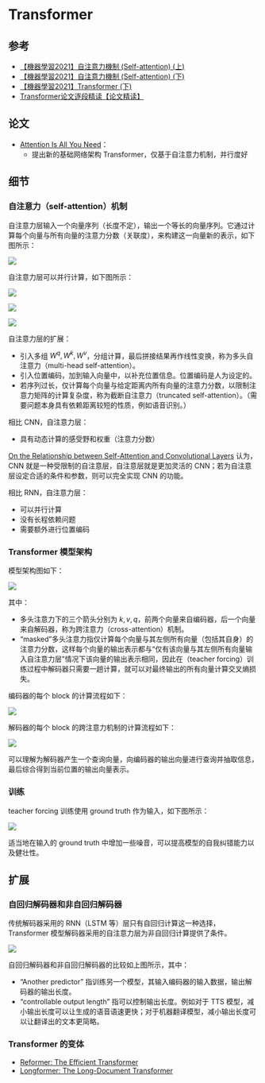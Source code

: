 # Transformer

## 参考

* [【機器學習2021】自注意力機制 (Self-attention) (上)](https://www.youtube.com/watch?v=hYdO9CscNes&list=PLJV_el3uVTsMhtt7_Y6sgTHGHp1Vb2P2J&index=10)
* [【機器學習2021】自注意力機制 (Self-attention) (下)](https://www.youtube.com/watch?v=gmsMY5kc-zw&list=PLJV_el3uVTsMhtt7_Y6sgTHGHp1Vb2P2J&index=11)
* [【機器學習2021】Transformer (下)](https://www.youtube.com/watch?v=gmsMY5kc-zw&list=PLJV_el3uVTsMhtt7_Y6sgTHGHp1Vb2P2J&index=13)
* [Transformer论文逐段精读【论文精读】](https://www.bilibili.com/video/BV1pu411o7BE/)

## 论文

* [Attention Is All You Need](https://arxiv.org/abs/1706.03762)：
    * 提出新的基础网络架构 Transformer，仅基于自注意力机制，并行度好

## 细节

### 自注意力（self-attention）机制

自注意力层输入一个向量序列（长度不定），输出一个等长的向量序列。它通过计算每个向量与所有向量的注意力分数（关联度），来构建这一向量新的表示，如下图所示：

![](https://s2.loli.net/2023/02/05/MAZgEsKcuDXo8QW.png)

自注意力层可以并行计算，如下图所示：

![](https://s2.loli.net/2023/02/05/7z6PonJA4DUs9Ny.png)

![](https://s2.loli.net/2023/02/05/OlHMd69Rx3hDLGS.png)

![](https://s2.loli.net/2023/02/05/w8y7vAocb2XsLfQ.png)

自注意力层的扩展：

* 引入多组 $W^q,W^k,W^v$，分组计算，最后拼接结果再作线性变换，称为多头自注意力（multi-head self-attention）。
* 引入位置编码，加到输入向量中，以补充位置信息。位置编码是人为设定的。
* 若序列过长，仅计算每个向量与给定距离内所有向量的注意力分数，以限制注意力矩阵的计算复杂度，称为截断自注意力（truncated self-attention）。（需要问题本身具有依赖距离较短的性质，例如语音识别。）

相比 CNN，自注意力层：

* 具有动态计算的感受野和权重（注意力分数）

[On the Relationship between Self-Attention and Convolutional Layers](https://arxiv.org/abs/1911.03584) 认为，CNN 就是一种受限制的自注意层，自注意层就是更加灵活的 CNN；若为自注意层设定合适的条件和参数，则可以完全实现 CNN 的功能。 

相比 RNN，自注意力层：

* 可以并行计算
* 没有长程依赖问题
* 需要额外进行位置编码

### Transformer 模型架构

模型架构图如下：

![](https://s2.loli.net/2023/02/05/sWcST7DgrbIfUiw.png)

其中：

* 多头注意力下的三个箭头分别为 $k,v,q$，前两个向量来自编码器，后一个向量来自解码器，称为跨注意力（cross-attention）机制。
* “masked”多头注意力指仅计算每个向量与其左侧所有向量（包括其自身）的注意力分数，这样每个向量的输出表示都与“仅有该向量与其左侧所有向量输入自注意力层”情况下该向量的输出表示相同，因此在（teacher forcing）训练过程中解码器只需要一趟计算，就可以对最终输出的所有向量计算交叉熵损失。

编码器的每个 block 的计算流程如下：

![](https://s2.loli.net/2023/02/05/3MZIPGKck1boChv.png)

解码器的每个 block 的跨注意力机制的计算流程如下：

![](https://s2.loli.net/2023/02/06/9LDtVEjfqSxKY7N.png)

可以理解为解码器产生一个查询向量，向编码器的输出向量进行查询并抽取信息，最后综合得到当前位置的输出向量表示。

### 训练

teacher forcing 训练使用 ground truth 作为输入，如下图所示：

![](https://s2.loli.net/2023/02/06/jg9Z1YWraPehTiU.png)

适当地在输入的 ground truth 中增加一些噪音，可以提高模型的自我纠错能力以及健壮性。

## 扩展

### 自回归解码器和非自回归解码器

传统解码器采用的 RNN（LSTM 等）层只有自回归计算这一种选择，Transformer 模型解码器采用的自注意力层为非自回归计算提供了条件。

![](https://s2.loli.net/2023/02/06/vy4rHlDAhE1Cwtb.png)

自回归解码器和非自回归解码器的比较如上图所示，其中：

* “Another predictor” 指训练另一个模型，其输入编码器的输入数据，输出解码器的输出长度。
* “controllable output length” 指可以控制输出长度。例如对于 TTS 模型，减小输出长度可以让生成的语音语速更快；对于机器翻译模型，减小输出长度可以让翻译出的文本更简略。

### Transformer 的变体

* [Reformer: The Efficient Transformer](https://arxiv.org/abs/2001.04451)
* [Longformer: The Long-Document Transformer](https://arxiv.org/abs/2004.05150)
